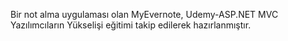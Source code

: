 


Bir not alma uygulaması olan MyEvernote, Udemy-ASP.NET MVC Yazılımcıların Yükselişi eğitimi takip edilerek hazırlanmıştır.
